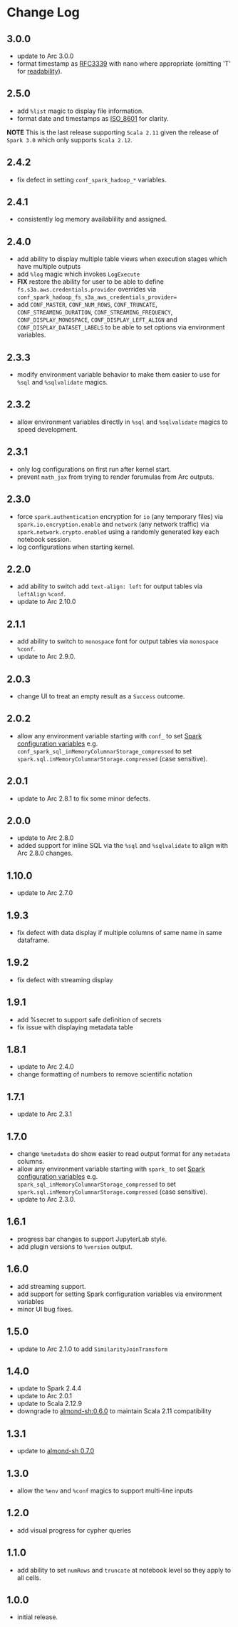 # Change Log

## 3.0.0

- update to Arc 3.0.0
- format timestamp as [RFC3339](https://tools.ietf.org/html/rfc3339) with nano where appropriate (omitting 'T' for [readability](https://tools.ietf.org/html/rfc3339#section-5.6)).

## 2.5.0

- add `%list` magic to display file information.
- format date and timestamps as [ISO_8601](https://en.wikipedia.org/wiki/ISO_8601) for clarity.

**NOTE** This is the last release supporting `Scala 2.11` given the release of `Spark 3.0` which only supports `Scala 2.12`.

## 2.4.2

- fix defect in setting `conf_spark_hadoop_*` variables.

## 2.4.1

- consistently log memory availablility and assigned.

## 2.4.0

- add ability to display multiple table views when execution stages which have multiple outputs
- add `%log` magic which invokes `LogExecute`
- **FIX** restore the ability for user to be able to define `fs.s3a.aws.credentials.provider` overrides via `conf_spark_hadoop_fs_s3a_aws_credentials_provider=`
- add `CONF_MASTER`, `CONF_NUM_ROWS`, `CONF_TRUNCATE`, `CONF_STREAMING_DURATION`, `CONF_STREAMING_FREQUENCY`, `CONF_DISPLAY_MONOSPACE`, `CONF_DISPLAY_LEFT_ALIGN` and `CONF_DISPLAY_DATASET_LABELS` to be able to set options via environment variables.

## 2.3.3

- modify environment variable behavior to make them easier to use for `%sql` and `%sqlvalidate` magics.

## 2.3.2

- allow environment variables directly in `%sql` and `%sqlvalidate` magics to speed development.

## 2.3.1

- only log configurations on first run after kernel start.
- prevent `math_jax` from trying to render forumulas from Arc outputs.

## 2.3.0

- force `spark.authentication` encryption for `io` (any temporary files) via `spark.io.encryption.enable` and `network` (any network traffic) via `spark.network.crypto.enabled` using a randomly generated key each notebook session.
- log configurations when starting kernel.

## 2.2.0

- add ability to switch add `text-align: left` for output tables via `leftAlign` `%conf`.
- update to Arc 2.10.0

## 2.1.1

- add ability to switch to `monospace` font for output tables via `monospace` `%conf`.
- update to Arc 2.9.0.

## 2.0.3

- change UI to treat an empty result as a `Success` outcome.

## 2.0.2

- allow any environment variable starting with `conf_` to set [Spark configuration variables](https://spark.apache.org/docs/latest/configuration.html) e.g. `conf_spark_sql_inMemoryColumnarStorage_compressed` to set `spark.sql.inMemoryColumnarStorage.compressed` (case sensitive).

## 2.0.1

- update to Arc 2.8.1 to fix some minor defects.

## 2.0.0

- update to Arc 2.8.0
- added support for inline SQL via the `%sql` and `%sqlvalidate` to align with Arc 2.8.0 changes.

## 1.10.0

- update to Arc 2.7.0

## 1.9.3

- fix defect with data display if multiple columns of same name in same dataframe.

## 1.9.2

- fix defect with streaming display

## 1.9.1

- add %secret to support safe definition of secrets
- fix issue with displaying metadata table

## 1.8.1

- update to Arc 2.4.0
- change formatting of numbers to remove scientific notation

## 1.7.1

- update to Arc 2.3.1

## 1.7.0

- change `%metadata` do show easier to read output format for any `metadata` columns.
- allow any environment variable starting with `spark_` to set [Spark configuration variables](https://spark.apache.org/docs/latest/configuration.html) e.g. `spark_sql_inMemoryColumnarStorage_compressed` to set `spark.sql.inMemoryColumnarStorage.compressed` (case sensitive).
- update to Arc 2.3.0.

## 1.6.1

- progress bar changes to support JupyterLab style.
- add plugin versions to `%version` output.

## 1.6.0

- add streaming support.
- add support for setting Spark configuration variables via environment variables
- minor UI bug fixes.

## 1.5.0

- update to Arc 2.1.0 to add `SimilarityJoinTransform`

## 1.4.0

- update to Spark 2.4.4
- update to Arc 2.0.1
- update to Scala 2.12.9
- downgrade to [almond-sh:0.6.0](https://github.com/almond-sh/almond/releases/tag/v0.6.0) to maintain Scala 2.11 compatibility

## 1.3.1

- update to [almond-sh 0.7.0](https://github.com/almond-sh/almond/releases/tag/v0.7.0)

## 1.3.0

- allow the `%env` and `%conf` magics to support multi-line inputs

## 1.2.0

- add visual progress for cypher queries

## 1.1.0

- add ability to set `numRows` and `truncate` at notebook level so they apply to all cells.

## 1.0.0

- initial release.
